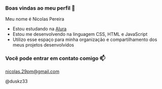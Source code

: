 ### Boas vindas ao meu perfil 💜

Meu nome é Nicolas Pereira

- Estou estudando na [Alura](https://www.alura.com.br)
- Estou me desenvolvendo na linguagem CSS, HTML e JavaScript
- Utilizo esse espaço para minha organização e compartilhamento dos meus projetos desenvolvidos

### Você pode entrar em contato comigo 📫

nicolas.29pm@gmail.com

@duskz33
